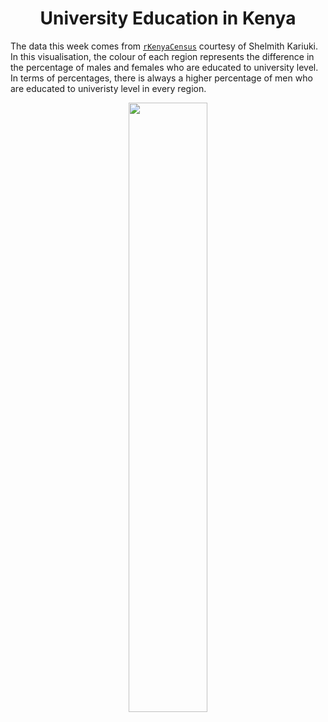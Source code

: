 <h1 align="center">
University Education in Kenya</h1>

The data this week comes from [`rKenyaCensus`](https://github.com/Shelmith-Kariuki/rKenyaCensus) courtesy of Shelmith Kariuki. In this visualisation, the colour of each region represents the difference in the percentage of males and females who are educated to university level. In terms of percentages, there is always a higher percentage of men who are educated to univeristy level in every region.

<p align="center">
<img src="https://github.com/nrennie/tidytuesday/blob/main/2021/19-01-2021/19012021.jpg?raw=true" width="50%">
</p>


